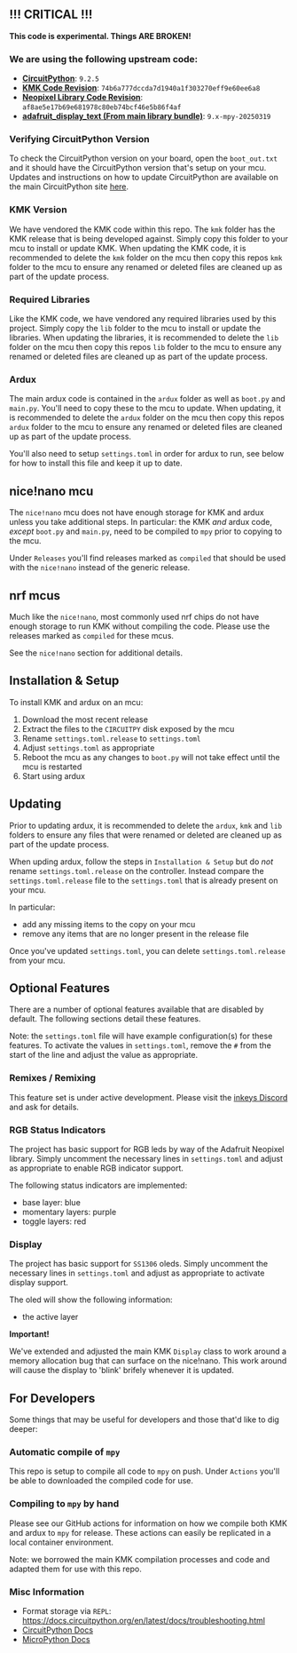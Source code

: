 ## !!! CRITICAL !!!

**This code is experimental. Things ARE BROKEN!**

### We are using the following upstream code:

- [**CircuitPython**](https://circuitpython.org/): `9.2.5`
- [**KMK Code Revision**](https://github.com/KMKfw/kmk_firmware): `74b6a777dccda7d1940a1f303270eff9e60ee6a8`
- [**Neopixel Library Code Revision**](https://github.com/adafruit/Adafruit_CircuitPython_NeoPixel/blob/main/neopixel.py): `af8ae5e17b69e681978c80eb74bcf46e5b86f4af`
- [**adafruit_display_text (From main library bundle)**](https://circuitpython.org/libraries): `9.x-mpy-20250319`

### Verifying CircuitPython Version

To check the CircuitPython version on your board, open the `boot_out.txt` and it should have the CircuitPython version that's setup on your mcu. Updates and instructions on how to update CircuitPython are available on the main CircuitPython site [here](https://circuitpython.org/downloads).

### KMK Version

We have vendored the KMK code within this repo. The `kmk` folder has the KMK release that is being developed against. Simply copy this folder to your mcu to install or update KMK. When updating the KMK code, it is recommended to delete the `kmk` folder on the mcu then copy this repos `kmk` folder to the mcu to ensure any renamed or deleted files are cleaned up as part of the update process.

### Required Libraries

Like the KMK code, we have vendored any required libraries used by this project. Simply copy the `lib` folder to the mcu to install or update the libraries. When updating the libraries, it is recommended to delete the `lib` folder on the mcu then copy this repos `lib` folder to the mcu to ensure any renamed or deleted files are cleaned up as part of the update process.

### Ardux

The main ardux code is contained in the `ardux` folder as well as `boot.py` and `main.py`. You'll need to copy these to the mcu to update. When updating, it is recommended to delete the `ardux` folder on the mcu then copy this repos `ardux` folder to the mcu to ensure any renamed or deleted files are cleaned up as part of the update process.

You'll also need to setup `settings.toml` in order for ardux to run, see below for how to install this file and keep it up to date.

## nice!nano mcu

The `nice!nano` mcu does not have enough storage for KMK and ardux unless you take additional steps. In particular: the KMK *and* ardux code, *except* `boot.py` and `main.py`, need to be compiled to `mpy` prior to copying to the mcu.

Under `Releases` you'll find releases marked as `compiled` that should be used with the `nice!nano` instead of the generic release.

## nrf mcus

Much like the `nice!nano`, most commonly used nrf chips do not have enough storage to run KMK without compiling the code. Please use the releases marked as `compiled` for these mcus.

See the `nice!nano` section for additional details.

## Installation & Setup

To install KMK and ardux on an mcu:

1. Download the most recent release
1. Extract the files to the `CIRCUITPY` disk exposed by the mcu
1. Rename `settings.toml.release` to `settings.toml`
1. Adjust `settings.toml` as appropriate
1. Reboot the mcu as any changes to `boot.py` will not take effect until the mcu is restarted
1. Start using ardux

## Updating

Prior to updating ardux, it is recommended to delete the `ardux`, `kmk` and `lib` folders to ensure any files that were renamed or deleted are cleaned up as part of the update process.

When upding ardux, follow the steps in `Installation & Setup` but do *not* rename `settings.toml.release` on the controller. Instead compare the `settings.toml.release` file to the `settings.toml` that is already present on your mcu. 

In particular:

- add any missing items to the copy on your mcu
- remove any items that are no longer present in the release file

Once you've updated `settings.toml`, you can delete `settings.toml.release` from your mcu.

## Optional Features

There are a number of optional features available that are disabled by default. The following sections detail these features.

Note: the `settings.toml` file will have example configuration(s) for these features. To activate the values in `settings.toml`, remove the `#` from the start of the line and adjust the value as appropriate.

### Remixes / Remixing

This feature set is under active development. Please visit the [inkeys Discord](https://discord.gg/fGUjnUuAVQ) and ask for details.

### RGB Status Indicators

The project has basic support for RGB leds by way of the Adafruit Neopixel library. Simply uncomment the necessary lines in `settings.toml` and adjust as appropriate to enable RGB indicator support.

The following status indicators are implemented:

- base layer: blue
- momentary layers: purple
- toggle layers: red

### Display

The project has basic support for `SS1306` oleds. Simply uncomment the necessary lines in `settings.toml` and adjust as appropriate to activate display support.

The oled will show the following information:

- the active layer

**Important!**

We've extended and adjusted the main KMK `Display` class to work around a memory allocation bug that can surface on the nice!nano. This work around will cause the display to 'blink' brifely whenever it is updated.

## For Developers

Some things that may be useful for developers and those that'd like to dig deeper:

### Automatic compile of `mpy`

This repo is setup to compile all code to `mpy` on push. Under `Actions` you'll be able to downloaded the compiled code for use.

### Compiling to `mpy` by hand

Please see our GitHub actions for information on how we compile both KMK and ardux to `mpy` for release. These actions can easily be replicated in a local container environment.

Note: we borrowed the main KMK compilation processes and code and adapted them for use with this repo.

### Misc Information

- Format storage via `REPL`: https://docs.circuitpython.org/en/latest/docs/troubleshooting.html
- [CircuitPython Docs](https://docs.circuitpython.org/en/latest/docs/environment.html#environment-variables)
- [MicroPython Docs](https://docs.micropython.org/en/latest/index.html)
